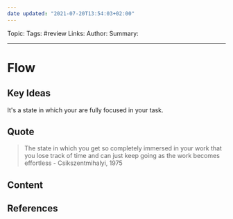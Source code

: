 ```yaml
---
date updated: "2021-07-20T13:54:03+02:00"
---
```


Topic:
Tags: #review
Links:
Author:
Summary:

---

# Flow

## Key Ideas

It's a state in which your are fully focused in your task.

## Quote

> The state in which you get so completely immersed in your work that you lose track of time and can just keep going as the work becomes effortless - Csikszentmihalyi, 1975

## Content

## References
